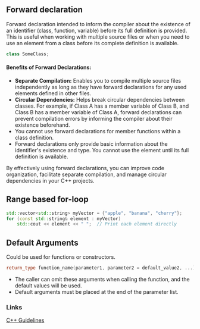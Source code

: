 ## Forward declaration
Forward declaration intended to inform the compiler about the existence of an identifier (class, function, variable) before its full definition is provided. This is useful when working with multiple source files or when you need to use an element from a class before its complete definition is available.
```cpp
class SomeClass;
```
#### Benefits of Forward Declarations:
- **Separate Compilation:** Enables you to compile multiple source files independently as long as they have forward declarations for any used elements defined in other files.
- **Circular Dependencies:** Helps break circular dependencies between classes. For example, if Class A has a member variable of Class B, and Class B has a member variable of Class A, forward declarations can prevent compilation errors by informing the compiler about their existence beforehand.
- You cannot use forward declarations for member functions within a class definition.
- Forward declarations only provide basic information about the identifier's existence and type. You cannot use the element until its full definition is available.

By effectively using forward declarations, you can improve code organization, facilitate separate compilation, and manage circular dependencies in your C++ projects.
## Range based for-loop
```cpp
std::vector<std::string> myVector = {"apple", "banana", "cherry"};
for (const std::string& element : myVector)
	std::cout << element << " ";  // Print each element directly
```

## Default Arguments
Could be used for functions or constructors.
```cpp
return_type function_name(parameter1, parameter2 = default_value2, ...);
```
- The caller can omit these arguments when calling the function, and the default values will be used.
- Default arguments must be placed at the end of the parameter list.

### Links
[C++ Guidelines](https://isocpp.github.io/CppCoreGuidelines/CppCoreGuidelines#main)
